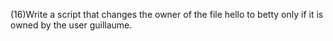 (16)Write a script that changes the owner of the file hello to betty only if it is owned by the user guillaume.
